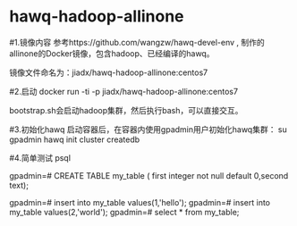 hawq-hadoop-allinone
====
#1.镜像内容
参考https://github.com/wangzw/hawq-devel-env , 
制作的allinone的Docker镜像，包含hadoop、已经编译的hawq。

镜像文件命名为：jiadx/hawq-hadoop-allinone:centos7

#2.启动
docker run -ti -p jiadx/hawq-hadoop-allinone:centos7

bootstrap.sh会启动hadoop集群，然后执行bash，可以直接交互。

#3.初始化hawq
启动容器后，在容器内使用gpadmin用户初始化hawq集群：
su gpadmin
hawq init cluster
createdb

#4.简单测试
psql

gpadmin=#  CREATE TABLE my_table ( first integer not null default 0,second text);

gpadmin=# insert into my_table values(1,'hello');
gpadmin=# insert into my_table values(2,'world');
gpadmin=# select * from my_table;


